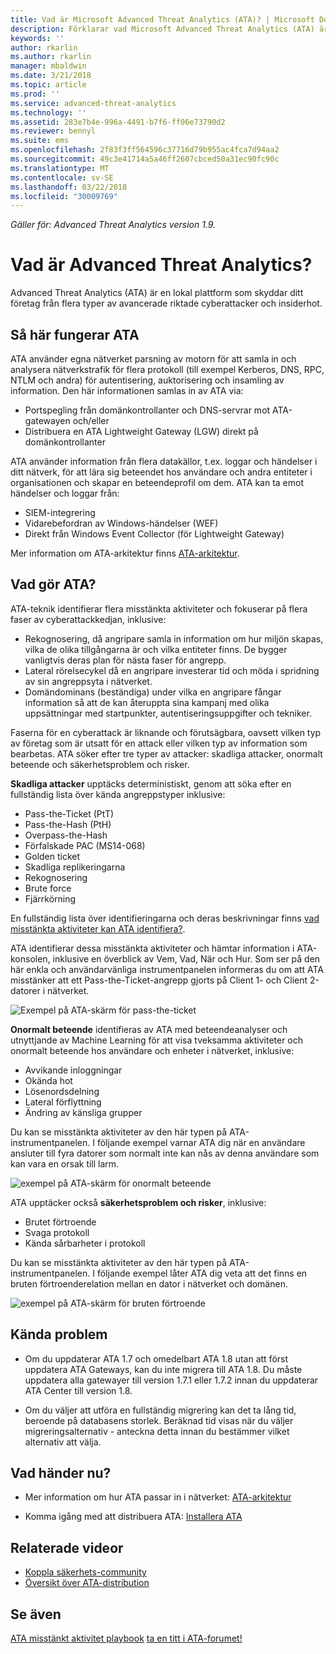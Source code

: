 ```yaml
---
title: Vad är Microsoft Advanced Threat Analytics (ATA)? | Microsoft Docs
description: Förklarar vad Microsoft Advanced Threat Analytics (ATA) är och vilka typer av misstänkta aktiviteter det kan upptäcka
keywords: ''
author: rkarlin
ms.author: rkarlin
manager: mbaldwin
ms.date: 3/21/2018
ms.topic: article
ms.prod: ''
ms.service: advanced-threat-analytics
ms.technology: ''
ms.assetid: 283e7b4e-996a-4491-b7f6-ff06e73790d2
ms.reviewer: bennyl
ms.suite: ems
ms.openlocfilehash: 2f83f3ff564596c37716d79b955ac4fca7d94aa2
ms.sourcegitcommit: 49c3e41714a5a46ff2607cbced50a31ec90fc90c
ms.translationtype: MT
ms.contentlocale: sv-SE
ms.lasthandoff: 03/22/2018
ms.locfileid: "30009769"
---
```

*Gäller för: Advanced Threat Analytics version 1.9.*


# <a name="what-is-advanced-threat-analytics"></a>Vad är Advanced Threat Analytics?
Advanced Threat Analytics (ATA) är en lokal plattform som skyddar ditt företag från flera typer av avancerade riktade cyberattacker och insiderhot.

## <a name="how-ata-works"></a>Så här fungerar ATA

ATA använder egna nätverket parsning av motorn för att samla in och analysera nätverkstrafik för flera protokoll (till exempel Kerberos, DNS, RPC, NTLM och andra) för autentisering, auktorisering och insamling av information. Den här informationen samlas in av ATA via:

-   Portspegling från domänkontrollanter och DNS-servrar mot ATA-gatewayen och/eller
-   Distribuera en ATA Lightweight Gateway (LGW) direkt på domänkontrollanter

ATA använder information från flera datakällor, t.ex. loggar och händelser i ditt nätverk, för att lära sig beteendet hos användare och andra entiteter i organisationen och skapar en beteendeprofil om dem.
ATA kan ta emot händelser och loggar från:

-   SIEM-integrering
-   Vidarebefordran av Windows-händelser (WEF)
-   Direkt från Windows Event Collector (för Lightweight Gateway)


Mer information om ATA-arkitektur finns [ATA-arkitektur](ata-architecture.md).

## <a name="what-does-ata-do"></a>Vad gör ATA?

ATA-teknik identifierar flera misstänkta aktiviteter och fokuserar på flera faser av cyberattackkedjan, inklusive:

-   Rekognosering, då angripare samla in information om hur miljön skapas, vilka de olika tillgångarna är och vilka entiteter finns. De bygger vanligtvis deras plan för nästa faser för angrepp.
-   Lateral rörelsecykel då en angripare investerar tid och möda i spridning av sin angreppsyta i nätverket.
-   Domändominans (beständiga) under vilka en angripare fångar information så att de kan återuppta sina kampanj med olika uppsättningar med startpunkter, autentiseringsuppgifter och tekniker. 

Faserna för en cyberattack är liknande och förutsägbara, oavsett vilken typ av företag som är utsatt för en attack eller vilken typ av information som bearbetas.
ATA söker efter tre typer av attacker: skadliga attacker, onormalt beteende och säkerhetsproblem och risker.

**Skadliga attacker** upptäcks deterministiskt, genom att söka efter en fullständig lista över kända angreppstyper inklusive:

-   Pass-the-Ticket (PtT)
-   Pass-the-Hash (PtH)
-   Overpass-the-Hash
-   Förfalskade PAC (MS14-068)
-   Golden ticket
-   Skadliga replikeringarna
-   Rekognosering
-   Brute force
-   Fjärrkörning

En fullständig lista över identifieringarna och deras beskrivningar finns [vad misstänkta aktiviteter kan ATA identifiera?](ata-threats.md). 

ATA identifierar dessa misstänkta aktiviteter och hämtar information i ATA-konsolen, inklusive en överblick av Vem, Vad, När och Hur. Som ser på den här enkla och användarvänliga instrumentpanelen informeras du om att ATA misstänker att ett Pass-the-Ticket-angrepp gjorts på Client 1- och Client 2-datorer i nätverket.

 ![Exempel på ATA-skärm för pass-the-ticket](media/pass_the_ticket_sa.png)

**Onormalt beteende** identifieras av ATA med beteendeanalyser och utnyttjande av Machine Learning för att visa tveksamma aktiviteter och onormalt beteende hos användare och enheter i nätverket, inklusive:

-   Avvikande inloggningar
-   Okända hot
-   Lösenordsdelning
-   Lateral förflyttning
-   Ändring av känsliga grupper


Du kan se misstänkta aktiviteter av den här typen på ATA-instrumentpanelen. I följande exempel varnar ATA dig när en användare ansluter till fyra datorer som normalt inte kan nås av denna användare som kan vara en orsak till larm.

 ![exempel på ATA-skärm för onormalt beteende](media/abnormal-behavior-sa.png) 

ATA upptäcker också **säkerhetsproblem och risker**, inklusive:

-   Brutet förtroende
-   Svaga protokoll
-   Kända sårbarheter i protokoll

Du kan se misstänkta aktiviteter av den här typen på ATA-instrumentpanelen. I följande exempel låter ATA dig veta att det finns en bruten förtroenderelation mellan en dator i nätverket och domänen.

  ![exempel på ATA-skärm för bruten förtroende](media/broken-trust-sa.png)


## <a name="known-issues"></a>Kända problem

- Om du uppdaterar ATA 1.7 och omedelbart ATA 1.8 utan att först uppdatera ATA Gateways, kan du inte migrera till ATA 1.8. Du måste uppdatera alla gatewayer till version 1.7.1 eller 1.7.2 innan du uppdaterar ATA Center till version 1.8.

- Om du väljer att utföra en fullständig migrering kan det ta lång tid, beroende på databasens storlek. Beräknad tid visas när du väljer migreringsalternativ - anteckna detta innan du bestämmer vilket alternativ att välja. 


## <a name="whats-next"></a>Vad händer nu?

-   Mer information om hur ATA passar in i nätverket: [ATA-arkitektur](ata-architecture.md)

-   Komma igång med att distribuera ATA: [Installera ATA](install-ata-step1.md)

## <a name="related-videos"></a>Relaterade videor
- [Koppla säkerhets-community](https://channel9.msdn.com/Shows/Microsoft-Security/Join-the-Security-Community)
- [Översikt över ATA-distribution](https://channel9.msdn.com/Shows/Microsoft-Security/Overview-of-ATA-Deployment-in-10-Minutes)


## <a name="see-also"></a>Se även
[ATA misstänkt aktivitet playbook](http://aka.ms/ataplaybook)
[ta en titt i ATA-forumet!](https://social.technet.microsoft.com/Forums/security/home?forum=mata)

